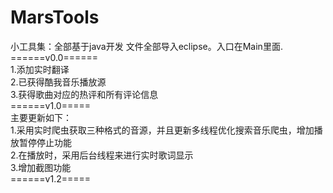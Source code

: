 # MarsTools
小工具集：全部基于java开发        文件全部导入eclipse。入口在Main里面.<br>
======v0.0======<br>
        1.添加实时翻译<br>
        2.已获得酷我音乐播放源<br>
        3.获得歌曲对应的热评和所有评论信息<br>
======v1.0=====<br>
主要更新如下：<br>
        1.采用实时爬虫获取三种格式的音源，并且更新多线程优化搜索音乐爬虫，增加播放暂停停止功能<br>
        2.在播放时，采用后台线程来进行实时歌词显示<br>
        3.增加截图功能<br>
======v1.2=====<br>
